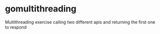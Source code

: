 # gomultithreading
Multithreading exercise calling two different apis and returning the first one to respond
